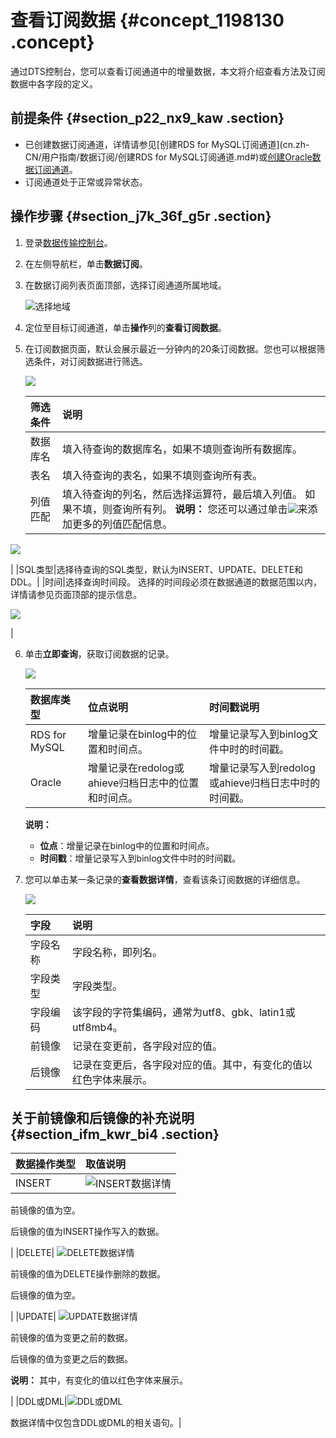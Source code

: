 # 查看订阅数据 {#concept_1198130 .concept}

通过DTS控制台，您可以查看订阅通道中的增量数据，本文将介绍查看方法及订阅数据中各字段的定义。

## 前提条件 {#section_p22_nx9_kaw .section}

-   已创建数据订阅通道，详情请参见[创建RDS for MySQL订阅通道](cn.zh-CN/用户指南/数据订阅/创建RDS for MySQL订阅通道.md#)或[创建Oracle数据订阅通道](cn.zh-CN/用户指南/数据订阅/创建Oracle数据订阅通道.md#)。
-   订阅通道处于正常或异常状态。

## 操作步骤 {#section_j7k_36f_g5r .section}

1.  登录[数据传输控制台](https://dts.console.aliyun.com/)。
2.  在左侧导航栏，单击**数据订阅**。
3.  在数据订阅列表页面顶部，选择订阅通道所属地域。

    ![选择地域](http://static-aliyun-doc.oss-cn-hangzhou.aliyuncs.com/assets/img/17141/156439199851699_zh-CN.png)

4.  定位至目标订阅通道，单击**操作**列的**查看订阅数据**。
5.  在订阅数据页面，默认会展示最近一分钟内的20条订阅数据。您也可以根据筛选条件，对订阅数据进行筛选。

    ![](http://static-aliyun-doc.oss-cn-hangzhou.aliyuncs.com/assets/img/17144/156439199853111_zh-CN.png)

    |筛选条件|说明|
    |:---|:-|
    |数据库名|填入待查询的数据库名，如果不填则查询所有数据库。|
    |表名|填入待查询的表名，如果不填则查询所有表。|
    |列值匹配|填入待查询的列名，然后选择运算符，最后填入列值。 如果不填，则查询所有列。 **说明：** 您还可以通过单击![](http://static-aliyun-doc.oss-cn-hangzhou.aliyuncs.com/assets/img/17144/156439199853105_zh-CN.png)来添加更多的列值匹配信息。

 ![](http://static-aliyun-doc.oss-cn-hangzhou.aliyuncs.com/assets/img/17144/156439199853104_zh-CN.png)

|
    |SQL类型|选择待查询的SQL类型，默认为INSERT、UPDATE、DELETE和DDL。|
    |时间|选择查询时间段。 选择的时间段必须在数据通道的数据范围以内，详情请参见页面顶部的提示信息。

 ![](http://static-aliyun-doc.oss-cn-hangzhou.aliyuncs.com/assets/img/17144/156439199853110_zh-CN.png)

|

6.  单击**立即查询**，获取订阅数据的记录。

    ![](http://static-aliyun-doc.oss-cn-hangzhou.aliyuncs.com/assets/img/17144/156439199953149_zh-CN.png)

    |数据库类型|位点说明|时间戳说明|
    |:----|:---|:----|
    |RDS for MySQL|增量记录在binlog中的位置和时间点。|增量记录写入到binlog文件中时的时间戳。|
    |Oracle|增量记录在redolog或ahieve归档日志中的位置和时间点。|增量记录写入到redolog或ahieve归档日志中时的时间戳。|

    **说明：** 

    -   **位点**：增量记录在binlog中的位置和时间点。
    -   **时间戳**：增量记录写入到binlog文件中时的时间戳。
7.  您可以单击某一条记录的**查看数据详情**，查看该条订阅数据的详细信息。

    ![](http://static-aliyun-doc.oss-cn-hangzhou.aliyuncs.com/assets/img/17144/156439199953124_zh-CN.png)

    |字段|说明|
    |:-|:-|
    |字段名称|字段名称，即列名。|
    |字段类型|字段类型。|
    |字段编码|该字段的字符集编码，通常为utf8、gbk、latin1或utf8mb4。|
    |前镜像|记录在变更前，各字段对应的值。|
    |后镜像|记录在变更后，各字段对应的值。其中，有变化的值以红色字体来展示。|


## 关于前镜像和后镜像的补充说明 {#section_ifm_kwr_bi4 .section}

|数据操作类型|取值说明|
|:-----|:---|
|INSERT| ![INSERT数据详情](http://static-aliyun-doc.oss-cn-hangzhou.aliyuncs.com/assets/img/17144/156439199953162_zh-CN.png)

前镜像的值为空。

 后镜像的值为INSERT操作写入的数据。

 |
|DELETE| ![DELETE数据详情](http://static-aliyun-doc.oss-cn-hangzhou.aliyuncs.com/assets/img/17144/156439199953163_zh-CN.png)

前镜像的值为DELETE操作删除的数据。

 后镜像的值为空。

 |
|UPDATE| ![UPDATE数据详情](http://static-aliyun-doc.oss-cn-hangzhou.aliyuncs.com/assets/img/17144/156439199953165_zh-CN.png)

前镜像的值为变更之前的数据。

 后镜像的值为变更之后的数据。

 **说明：** 其中，有变化的值以红色字体来展示。

 |
|DDL或DML|![DDL或DML](http://static-aliyun-doc.oss-cn-hangzhou.aliyuncs.com/assets/img/17144/156439200053164_zh-CN.png)

数据详情中仅包含DDL或DML的相关语句。|

